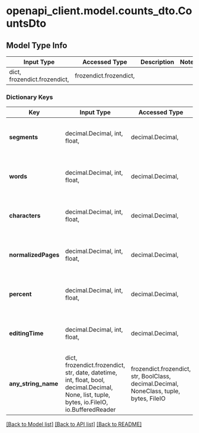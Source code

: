 # openapi_client.model.counts_dto.CountsDto

## Model Type Info
Input Type | Accessed Type | Description | Notes
------------ | ------------- | ------------- | -------------
dict, frozendict.frozendict,  | frozendict.frozendict,  |  | 

### Dictionary Keys
Key | Input Type | Accessed Type | Description | Notes
------------ | ------------- | ------------- | ------------- | -------------
**segments** | decimal.Decimal, int, float,  | decimal.Decimal,  |  | [optional] value must be a 64 bit float
**words** | decimal.Decimal, int, float,  | decimal.Decimal,  |  | [optional] value must be a 64 bit float
**characters** | decimal.Decimal, int, float,  | decimal.Decimal,  |  | [optional] value must be a 64 bit float
**normalizedPages** | decimal.Decimal, int, float,  | decimal.Decimal,  |  | [optional] value must be a 64 bit float
**percent** | decimal.Decimal, int, float,  | decimal.Decimal,  |  | [optional] value must be a 64 bit float
**editingTime** | decimal.Decimal, int, float,  | decimal.Decimal,  |  | [optional] value must be a 64 bit float
**any_string_name** | dict, frozendict.frozendict, str, date, datetime, int, float, bool, decimal.Decimal, None, list, tuple, bytes, io.FileIO, io.BufferedReader | frozendict.frozendict, str, BoolClass, decimal.Decimal, NoneClass, tuple, bytes, FileIO | any string name can be used but the value must be the correct type | [optional]

[[Back to Model list]](../../README.md#documentation-for-models) [[Back to API list]](../../README.md#documentation-for-api-endpoints) [[Back to README]](../../README.md)


